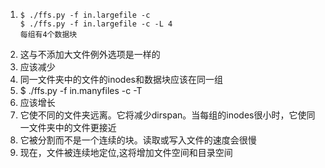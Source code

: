 1. ```
   $ ./ffs.py -f in.largefile -c
   $ ./ffs.py -f in.largefile -c -L 4
   每组有4个数据块
2. 这与不添加大文件例外选项是一样的
3. 应该减少
4. 同一文件夹中的文件的inodes和数据块应该在同一组
5. $ ./ffs.py -f in.manyfiles -c -T
6. 应该增长
7. 它使不同的文件夹远离。它将减少dirspan。当每组的inodes很小时，它使同一文件夹中的文件更接近
8. 它被分割而不是一个连续的块。读取或写入文件的速度会很慢
9. 现在，文件被连续地定位,这将增加文件空间和目录空间